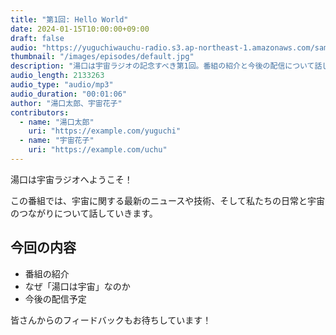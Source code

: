 ```yaml
---
title: "第1回: Hello World"
date: 2024-01-15T10:00:00+09:00
draft: false
audio: "https://yuguchiwauchu-radio.s3.ap-northeast-1.amazonaws.com/sample.mp3"
thumbnail: "/images/episodes/default.jpg"
description: "湯口は宇宙ラジオの記念すべき第1回。番組の紹介と今後の配信について話します。"
audio_length: 2133263
audio_type: "audio/mp3"
audio_duration: "00:01:06"
author: "湯口太郎、宇宙花子"
contributors:
  - name: "湯口太郎"
    uri: "https://example.com/yuguchi"
  - name: "宇宙花子"
    uri: "https://example.com/uchu"
---
```


湯口は宇宙ラジオへようこそ！

この番組では、宇宙に関する最新のニュースや技術、そして私たちの日常と宇宙のつながりについて話していきます。

## 今回の内容

- 番組の紹介
- なぜ「湯口は宇宙」なのか
- 今後の配信予定

皆さんからのフィードバックもお待ちしています！

